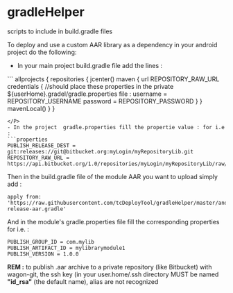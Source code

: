 # gradleHelper
scripts to include in build.gradle files

To deploy and use a custom AAR library as a dependency in your android project do the following:
-	In your main project build.gradle file add the lines :
<P>
```
allprojects {
    repositories {
        jcenter()
        maven {
            url REPOSITORY_RAW_URL
            credentials {  //should place these properties in the private ${userHome}.gradel/gradle.properties file :
                username = REPOSITORY_USERNAME
                password = REPOSITORY_PASSWORD
            }
        }
        mavenLocal()
    }
}

```
</P>
- In the project  gradle.properties fill the propertie value : for i.e :
```properties 
PUBLISH_RELEASE_DEST = git:releases://git@bitbucket.org:myLogin/myRepositoryLib.git
REPOSITORY_RAW_URL = https://api.bitbucket.org/1.0/repositories/myLogin/myRepositoryLib/raw/releases
```
 
Then in the build.gradle file of the module AAR  you want to upload simply add :
```
apply from: 'https://raw.githubusercontent.com/tcDeployTool/gradleHelper/master/android-release-aar.gradle'
```

And in the module's gradle.properties file fill the corresponding properties for i.e. :
```properties
PUBLISH_GROUP_ID = com.mylib
PUBLISH_ARTIFACT_ID = mylibrarymodule1
PUBLISH_VERSION = 1.0.0
```
<B>REM :</B>
to publish .aar archive to a private repository (like Bitbucket) with wagon-git, the ssh key (in your user.home/.ssh  directory MUST be named <B>"id_rsa"</B> (the default name), alias are not recognized

